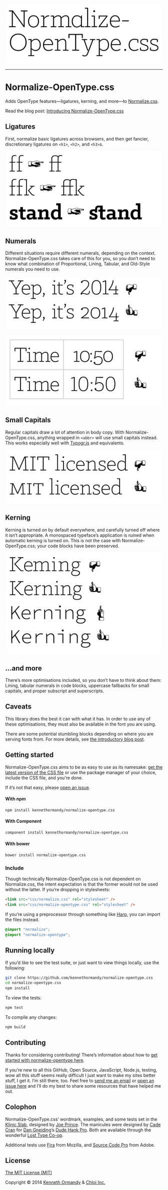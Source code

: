 [![Normalize-OpenType.css wordmark](wordmark.png)](http://kennethormandy.com/journal/normalize-opentype-css)

***

# Normalize-OpenType.css

Adds OpenType features—ligatures, kerning, and more—to [Normalize.css](https://github/necolas/normalize.css).

Read the blog post: [Introducing Normalize-OpenType.css](http://kennethormandy.com/journal/normalize-opentype-css)

## Ligatures

First, normalize basic ligatures across browsers, and then get fancier, discretionary ligatures on `<h1>`, `<h2>`, and `<h3>`s.

![An example of basic and discretionary ligatures.](examples/example-1.png)

## Numerals

Different situations require different numerals, depending on the context. Normalize-OpenType.css takes care of this for you, so you don’t need to know what combination of Proportional, Lining, Tabular, and Old-Style numerals you need to use.

![An example of old-style, proportional numerals.](examples/example-2.png)

![An example of tabular, lining numerals.](examples/example-3.png)

## Small Capitals

Regular capitals draw a lot of attention in body copy. With Normalize-OpenType.css, anything wrapped in `<abbr>` will use small capitals instead. This works especially well with [Typogr.js](https://github.com/ekalinin/typogr.js) and equivalents.

![An example of small capitals.](examples/example-4.png)

## Kerning

Kerning is turned on by default everywhere, and carefully turned off where it isn’t appropriate. A monospaced typeface’s application is ruined when automatic kerning is turned on. This is not the case with Normalize-OpenType.css; your code blocks have been preserved.

![A kerning example.](examples/example-5.png)

## …and more

There’s more optimisations included, so you don’t have to think about them: Lining, tabular numerals in code blocks, uppercase fallbacks for small capitals, and proper subscript and superscripts.

## Caveats

This library does the best it can with what it has. In order to use any of these optimisations, they must also be available in the font you are using.

There are some potential stumbling blocks depending on where you are serving fonts from. For more details, see [the introductory blog post](http://kennethormandy.com/journal/normalize-opentype-css).

## Getting started

Normalize-OpenType.css aims to be as easy to use as its namesake: [get the latest version of the CSS file](https://raw.githubusercontent.com/kennethormandy/normalize-opentype.css/master/normalize-opentype.css) or use the package manager of your choice, include the CSS file, and you’re done.

If it’s not that easy, please [open an issue](https://github.com/kennethormandy/normalize-opentype.css/issues).

#### With npm

```
npm install kennethormandy/normalize-opentype.css
```

#### With Component

```bash
component install kennethormandy/normalize-opentype.css
```

#### With bower

```bash
bower install normalize-opentype.css
```

### Include

Though technically Normalize-OpenType.css is not dependent on Normalize.css, the intent expectation is that the former would not be used without the latter. If you’re dropping in stylesheets:

```html
<link src="css/normalize.css" rel="stylesheet" />
<link src="css/normalize-opentype.css" rel="stylesheet" />
```

If you’re using a preprocessor through something like [Harp](http://harpjs.com), you can import the files instead.

```scss
@import "normalize";
@import "normalize-opentype";
```

## Running locally

If you’d like to see the test suite, or just want to view things locally, use the following:

```bash
git clone https://github.com/kennethormandy/normalize-opentype.css
cd normalize-opentype.css
npm install
```
To view the tests:

```bash
npm test
```

To compile any changes:

```bash
npm build
```

## Contributing

Thanks for considering contributing! There’s information about how to [get started with normalize-opentype here](CONTRIBUTING.md).

If you’re new to all this GitHub, Open Source, JavaScript, Node.js, testing, wow all this stuff seems really difficult I just want to make my sites better stuff, I get it. I’m still there, too. Feel free to [send me an email](mailto:kenneth@chloi.io) or [open an issue here](http://github.com/kennethormandy/normalize-opentype.css/issues) and I’ll do my best to share some resources that have helped me out.

## Colophon

Normalize-OpenType.css’ wordmark, examples, and some tests set in the [Klinic Slab](http://www.losttype.com/font_beta/?name=klinic), designed by [Joe Prince](https://dribbble.com/JoePrince). The manicules were designed by [Cade Cran](http://cadecran.com) for [Dan Gneiding](http://grayhood.com/)’s [Dude Hank Pro](http://www.losttype.com/font/?name=hankpro). Both are available through the wonderful [Lost Type Co-op](http://losttype.com).

Additional tests use [Fira](https://github.com/mozilla/Fira) from Mozilla, and [Source Code Pro](https://github.com/adobe/source-code-pro) from Adobe.

## License

[The MIT License (MIT)](LICENSE.md)

Copyright © 2014 [Kenneth Ormandy](http://kennethormandy.com) & [Chloi Inc.](http://chloi.io)

